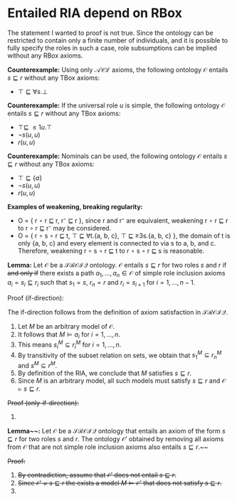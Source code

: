 # Entailed RIA depend on RBox

The statement I wanted to proof is not true. Since the ontology can be restricted to contain only a finite number of individuals, and it is possible to fully specify the roles in such a case, role subsumptions can be implied without any RBox axioms.

**Counterexample:** Using only $\mathcal{ACL}$ axioms, the following ontology $\mathcal{O}$ entails $s \sqsubseteq r$ without any TBox axioms:

- $\top \sqsubseteq \forall s . \bot$

**Counterexample:** If the universal role $u$ is simple, the following ontology $\mathcal{O}$ entails $s \sqsubseteq r$ without any TBox axioms:

- $\top \sqsubseteq \; \leq 1 u.\top$
- $\lnot s (u, u)$
- $r(u, u)$

**Counterexample:** Nominals can be used, the following ontology $\mathcal{O}$ entails $s \sqsubseteq r$ without any TBox axioms:

- $\top \sqsubseteq \{ a \}$
- $\lnot s (u, u)$
- $r(u, u)$

**Examples of weakening, breaking regularity:**

- O = { r ∘ r ⊑ r, r⁻ ⊑ r }, since r and r⁻ are equivalent, weakening r ∘ r ⊑ r to r ∘ r ⊑ r⁻ may be considered.
- O = { r ∘ s ∘ r ⊑ t, ⊤ ⊑ ∀t.{a, b, c}, ⊤ ⊑ ≥3s.{a, b, c} }, the domain of t is only {a, b, c} and every element is connected to via s to a, b, and c. Therefore, weakening r ∘ s ∘ r ⊑ t to r ∘ s ∘ r ⊑ s is reasonable.

**Lemma:** Let $\mathcal{O}$ be a $\mathcal{SROIQ}$ ontology. $\mathcal{O}$ entails $s \sqsubseteq r$ for two roles $s$ and $r$ if ~~and only if~~ there exists a path $a_1, \dots, a_n \in \mathcal{O}$ of simple role inclusion axioms $a_i = s_i \sqsubseteq r_i$ such that $s_1 = s$, $r_n = r$ and $r_i = s_{i + 1}$ for $i = 1, \dots, n - 1$.

Proof (if-direction):

The if-direction follows from the definition of axiom satisfaction in $\mathcal{SROIQ}$.

1. Let $M$ be an arbitrary model of $\mathcal{O}$.
2. It follows that $M \vDash a_i$ for $i = 1, \dots, n$.
3. This means $s_i^M \subseteq r_i^M$ for $i = 1, \dots, n$.
4. By transitivity of the subset relation on sets, we obtain that $s_1^M \subseteq r_n^M$ and $s^M \subseteq r^M$.
5. By definition of the RIA, we conclude that $M$ satisfies $s \sqsubseteq r$.
6. Since $M$ is an arbitrary model, all such models must satisfy $s \sqsubseteq r$ and $\mathcal{O} \vDash s \sqsubseteq r$.

~~Proof (only-if-direction):~~

1. 

**Lemma~~:** Let $\mathcal{O}$ be a $\mathcal{SROIQ}$ ontology that entails an axiom of the form $s \sqsubseteq r$ for two roles $s$ and $r$. The ontology $\mathcal{O}'$ obtained by removing all axioms from $\mathcal{O}$ that are not simple role inclusion axioms also entails $s \sqsubseteq r$.~~

~~Proof:~~

1. ~~By contradiction, assume that $\mathcal{O}'$ does not entail $s \sqsubseteq r$.~~
2. ~~Since $\mathcal{O}' \not\vDash s \sqsubseteq r$ the exists a model $M \vDash \mathcal{O}'$ that does not satisfy $s \sqsubseteq r$.~~
3.
